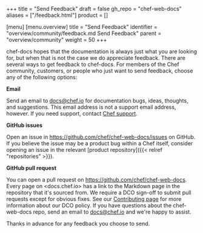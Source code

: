 +++
title = "Send Feedback"
draft = false
gh_repo = "chef-web-docs"
aliases = ["/feedback.html"]
product = []

[menu]
  [menu.overview]
    title = "Send Feedback"
    identifier = "overview/community/feedback.md Send Feedback"
    parent = "overview/community"
    weight = 50
+++

chef-docs hopes that the documentation is always just what you are
looking for, but when that is not the case we do appreciate
feedback. There are several ways to get feedback to chef-docs. For
members of the Chef community, customers, or people who just want to
send feedback, choose any of the following options:

**Email**

Send an email to <docs@chef.io> for documentation bugs,
ideas, thoughts, and suggestions. This email address is
not a support email address, however. If you need support,
contact [Chef support](https://supportlink.chef.io/).

**GitHub issues**

Open an issue in <https://github.com/chef/chef-web-docs/issues>
on GitHub. If you believe the issue may be a product bug within a Chef
itself, consider opening an issue in the relevant [product repository]({{< relref "repositories" >}}).

**GitHub pull request**

You can open a pull request on <https://github.com/chef/chef-web-docs>. Every page on <docs.chef.io> has a link to the Markdown page in the repository that it's sourced from. We require a DCO sign-off
to submit pull requests except for obvious fixes. See
our [Contributing page](https://github.com/chef/chef/blob/main/CONTRIBUTING.md#developer-certification-of-origin-dco)
for more information about our DCO policy. If you have questions
about the chef-web-docs repo, send an email to <docs@chef.io> and we're
happy to assist.

Thanks in advance for any feedback you choose to send.
